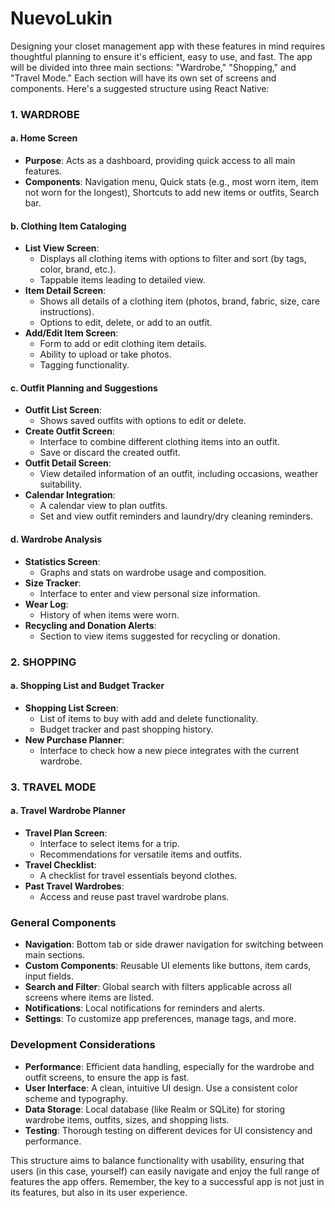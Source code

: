 # NuevoLukin
Designing your closet management app with these features in mind requires thoughtful planning to ensure it's efficient, easy to use, and fast. The app will be divided into three main sections: "Wardrobe," "Shopping," and "Travel Mode." Each section will have its own set of screens and components. Here's a suggested structure using React Native:

### 1. WARDROBE

#### a. Home Screen
- **Purpose**: Acts as a dashboard, providing quick access to all main features.
- **Components**: Navigation menu, Quick stats (e.g., most worn item, item not worn for the longest), Shortcuts to add new items or outfits, Search bar.

#### b. Clothing Item Cataloging
- **List View Screen**:
  - Displays all clothing items with options to filter and sort (by tags, color, brand, etc.).
  - Tappable items leading to detailed view.
- **Item Detail Screen**:
  - Shows all details of a clothing item (photos, brand, fabric, size, care instructions).
  - Options to edit, delete, or add to an outfit.
- **Add/Edit Item Screen**:
  - Form to add or edit clothing item details.
  - Ability to upload or take photos.
  - Tagging functionality.

#### c. Outfit Planning and Suggestions
- **Outfit List Screen**:
  - Shows saved outfits with options to edit or delete.
- **Create Outfit Screen**:
  - Interface to combine different clothing items into an outfit.
  - Save or discard the created outfit.
- **Outfit Detail Screen**:
  - View detailed information of an outfit, including occasions, weather suitability.
- **Calendar Integration**:
  - A calendar view to plan outfits.
  - Set and view outfit reminders and laundry/dry cleaning reminders.

#### d. Wardrobe Analysis
- **Statistics Screen**:
  - Graphs and stats on wardrobe usage and composition.
- **Size Tracker**:
  - Interface to enter and view personal size information.
- **Wear Log**:
  - History of when items were worn.
- **Recycling and Donation Alerts**:
  - Section to view items suggested for recycling or donation.

### 2. SHOPPING

#### a. Shopping List and Budget Tracker
- **Shopping List Screen**:
  - List of items to buy with add and delete functionality.
  - Budget tracker and past shopping history.
- **New Purchase Planner**:
  - Interface to check how a new piece integrates with the current wardrobe.

### 3. TRAVEL MODE

#### a. Travel Wardrobe Planner
- **Travel Plan Screen**:
  - Interface to select items for a trip.
  - Recommendations for versatile items and outfits.
- **Travel Checklist**:
  - A checklist for travel essentials beyond clothes.
- **Past Travel Wardrobes**:
  - Access and reuse past travel wardrobe plans.

### General Components

- **Navigation**: Bottom tab or side drawer navigation for switching between main sections.
- **Custom Components**: Reusable UI elements like buttons, item cards, input fields.
- **Search and Filter**: Global search with filters applicable across all screens where items are listed.
- **Notifications**: Local notifications for reminders and alerts.
- **Settings**: To customize app preferences, manage tags, and more.

### Development Considerations

- **Performance**: Efficient data handling, especially for the wardrobe and outfit screens, to ensure the app is fast.
- **User Interface**: A clean, intuitive UI design. Use a consistent color scheme and typography.
- **Data Storage**: Local database (like Realm or SQLite) for storing wardrobe items, outfits, sizes, and shopping lists.
- **Testing**: Thorough testing on different devices for UI consistency and performance.

This structure aims to balance functionality with usability, ensuring that users (in this case, yourself) can easily navigate and enjoy the full range of features the app offers. Remember, the key to a successful app is not just in its features, but also in its user experience.